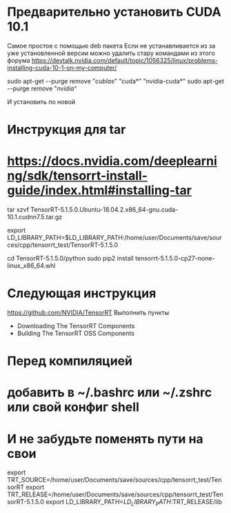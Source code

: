 # Предварительно установить CUDA 10.1
Самое простое с помощью deb пакета
Если не устанавливается из за уже установленной версии можно удалить стару командами из этого форума
https://devtalk.nvidia.com/default/topic/1056325/linux/problems-installing-cuda-10-1-on-my-computer/

sudo apt-get --purge remove "*cublas*" "cuda*" "nvidia-cuda*"
sudo apt-get --purge remove "*nvidia*"

И установить по новой

# Инструкция для tar
# https://docs.nvidia.com/deeplearning/sdk/tensorrt-install-guide/index.html#installing-tar
tar xzvf TensorRT-5.1.5.0.Ubuntu-18.04.2.x86_64-gnu.cuda-10.1.cudnn7.5.tar.gz

export LD_LIBRARY_PATH=$LD_LIBRARY_PATH:/home/user/Documents/save/sources/cpp/tensorrt_test/TensorRT-5.1.5.0

cd TensorRT-5.1.5.0/python
sudo pip2 install tensorrt-5.1.5.0-cp27-none-linux_x86_64.whl

# Следующая инструкция 
https://github.com/NVIDIA/TensorRT
Выполнить пункты
- Downloading The TensorRT Components
- Building The TensorRT OSS Components

# Перед компиляцией
# добавить в ~/.bashrc или ~/.zshrc или свой конфиг shell
# И не забудьте поменять пути на свои
export TRT_SOURCE=/home/user/Documents/save/sources/cpp/tensorrt_test/TensorRT
export TRT_RELEASE=/home/user/Documents/save/sources/cpp/tensorrt_test/TensorRT-5.1.5.0
export LD_LIBRARY_PATH=$LD_LIBRARY_PATH:$TRT_RELEASE/lib
